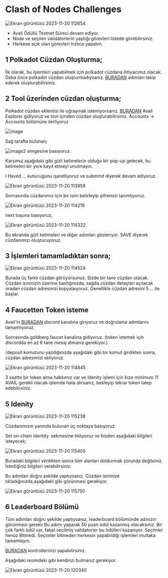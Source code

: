 # Clash of Nodes Challenges
![Ekran görüntüsü 2023-11-20 112654](https://github.com/CoinHuntersTR/Avail-Full-Node/assets/111747226/d6766e4c-c907-40db-92ff-c6d6c50e821d)

* Avail Ödüllü Testnet Süreci devam ediyor.
* Node ve seçilen validatorlerin yaptığı görevleri listede görebilirsiniz.
* Herkese açık olan görevleri hızlıca yapalım.


## 1 Polkadot Cüzdan Oluşturma;

İlk olarak, bu işlemleri yapabilmek için polkadot cüzdana ihtiyacımız olacak. Daha önce polkadot cüzdan oluşturmadıysanız. [BURADAN](https://coinhunterstr.com/polkadot-cuzdan-nasil-olusturulur-2/) adımları takip ederek oluşturabilirsiniz. 

## 2 Tool üzerinden cüzdan oluşturma;
Polkadot cüzdan eklentisi ile uğraşmak istemiyorsanız. [BURADAN](https://goldberg.avail.tools/#/explorer) Avail Explorer gidiyoruz ve tool içinden cüzdan oluşturabilirsiniz. Accounts -> Accounts bölümüne ilerliyoruz 

![image](https://docs.availproject.org/img/avail/account.png)

Sağ tarafta bulunan;

![image2](https://docs.availproject.org/img/avail/add-account.png) simgesine basıyoruz.

Karşımız aşağıdaki gibi gizli kelimelerin olduğu bir pop-up gelecek, bu kelimeleri bir yere kayıt etmeyi unutmayın.

I Haved ... kutucuğunu işaretliyoruz ve submmit diyerek devam ediyoruz.

![Ekran görüntüsü 2023-11-20 113958](https://github.com/CoinHuntersTR/Avail-Full-Node/assets/111747226/651da02c-e0ee-40de-9949-18a1d12d2fe8)

Sonrasında cüzdanımız için bir isim belirleyip şifremizi tanımlıyoruz.

![Ekran görüntüsü 2023-11-20 114219](https://github.com/CoinHuntersTR/Avail-Full-Node/assets/111747226/ad57cddc-8c06-448e-a5ad-e46e25061e0d)

next tuşuna basıyoruz,

![Ekran görüntüsü 2023-11-20 114322](https://github.com/CoinHuntersTR/Avail-Full-Node/assets/111747226/81b60fde-4b1c-47d6-a340-2e1432a983e4)

Bu ekranda gizli kelimeleri ve diğer adımları gösteriyor. SAVE diyerek cüzdanımızı oluşturuyoruz.

## 3 İşlemleri tamamladıktan sonra;

![Ekran görüntüsü 2023-11-20 114524](https://github.com/CoinHuntersTR/Avail-Full-Node/assets/111747226/56c2f2b7-e43e-488a-8acc-ddd041986604)

Burada üç farklı cüzdan görüyorsunuz. Sizde bir tane cüzdan olacak. Cüzdan isminizin üzerine bastığınızda, sağda cüzdan detayları açılacak oradan cüzdan adresinizi kopyalaıyoruz. Genellikle cüzdan adresini 5.... ile başlar.

## 4 Faucetten Token isteme

Avail'in [BURADAN](https://discord.gg/SmkjjSNq) discord kanalına giriyoruz ve doğrulama adımlarını tamamlıyoruz. 

Sonrasında goldberg faucet kanalına gidiyoruz. (token istemek için discordda en az 6 tane mesaj atmanız gerekiyor.)

/deposit komutunu yazdığınızda aşağıdaki gibi bir komut girdikten sonra, cüzdan adresimizi ekliyoruz.

![Ekran görüntüsü 2023-11-20 114845](https://github.com/CoinHuntersTR/Avail-Full-Node/assets/111747226/c138336c-f0fa-4477-b71c-a86759229120)

3 saatte bir token alma hakkımız var ve Idenity işlemi için bize minimum 11 AVAIL gerekli olacak işlemde hata alırsanız, bekleyip tekrar token talep edebilirsiniz.

## 5 Idenity

![Ekran görüntüsü 2023-11-20 115238](https://github.com/CoinHuntersTR/Avail-Full-Node/assets/111747226/a5c3bddb-9f5f-4e10-85b0-06867572c48e)

Cüzdanımızın yanında bulunan üç noktaya basıyoruz.

Set on-chain identity. sekmesine tıklıyoruz ve bizden aşağıdaki bilgileri isteyecek;

![Ekran görüntüsü 2023-11-20 115405](https://github.com/CoinHuntersTR/Avail-Full-Node/assets/111747226/6ca84b04-070e-43c4-9b94-010e56e1a074)

Buradaki bilgileri verdikten sonra tüm alanları doldurmak zorunda değilsiniz. İstediğiniz bilgileri verebilirsiniz. 

Bu adımları doğru şekilde yaptıysanız. Cüzdan isminize tıkladığınızda,aşağıdaki gibi görünmesi gerekiyor.

![Ekran görüntüsü 2023-11-20 115750](https://github.com/CoinHuntersTR/Avail-Full-Node/assets/111747226/2c2d97ee-353f-4e78-8d7a-692f0b44c46b)

## 6 Leaderboard Bölümü

Tüm adımları doğru şekilde yaptıysanız, leaderboard bölümünde adınızın görünmesi gerekir.Bu adımı yaparak 50 puan ödül kazanmış olacaksınız. 
Bir çok farklı ödül  var, fakat seçilmiş validatorler bu ödülleri kazanıyor. Seçimler henüz Bitmedi. Seçimler bitmeden herkesin yapabildiği işlemleri mutlaka tamamlayın.

[BURADAN](https://leaderboard.availproject.org/) kontrollerinizi yapabilirsiniz.

Aşağıdaki resimdeki gibi kendinzi bulmanız gerekiyor.

![Ekran görüntüsü 2023-11-20 120340](https://github.com/CoinHuntersTR/Avail-Full-Node/assets/111747226/060a8cc5-d857-43d2-8e9a-b6f450e2566f)





